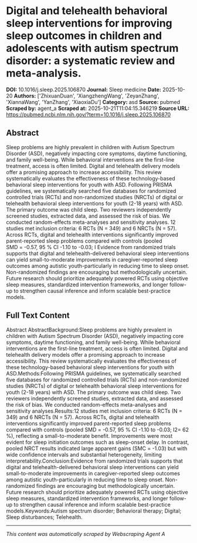 # Digital and telehealth behavioral sleep interventions for improving sleep outcomes in children and adolescents with autism spectrum disorder: a systematic review and meta-analysis.

**DOI:** 10.1016/j.sleep.2025.106870
**Journal:** Sleep medicine
**Date:** 2025-10-20
**Authors:** ['ZhixuanDuan', 'XiangzhengWang', 'ZeyanZhang', 'XiannaWang', 'YanZhang', 'XiaoxiaDu']
**Category:** asd
**Source:** pubmed
**Scraped by:** agent_a
**Scraped at:** 2025-10-21T11:04:15.346219
**Source URL:** https://pubmed.ncbi.nlm.nih.gov/?term=10.1016/j.sleep.2025.106870

## Abstract

Sleep problems are highly prevalent in children with Autism Spectrum Disorder (ASD), negatively impacting core symptoms, daytime functioning, and family well-being. While behavioral interventions are the first-line treatment, access is often limited. Digital and telehealth delivery models offer a promising approach to increase accessibility. This review systematically evaluates the effectiveness of these technology-based behavioral sleep interventions for youth with ASD.
Following PRISMA guidelines, we systematically searched five databases for randomized controlled trials (RCTs) and non-randomized studies (NRCTs) of digital or telehealth behavioral sleep interventions for youth (2-18 years) with ASD. The primary outcome was child sleep. Two reviewers independently screened studies, extracted data, and assessed the risk of bias. We conducted random-effects meta-analyses and sensitivity analyses.
12 studies met inclusion criteria: 6 RCTs (N = 349) and 6 NRCTs (N = 57). Across RCTs, digital and telehealth interventions significantly improved parent-reported sleep problems compared with controls (pooled SMD = -0.57, 95 % CI -1.10 to -0.03; I
Evidence from randomized trials supports that digital and telehealth-delivered behavioral sleep interventions can yield small-to-moderate improvements in caregiver-reported sleep outcomes among autistic youth-particularly in reducing time to sleep onset. Non-randomized findings are encouraging but methodologically uncertain. Future research should prioritize adequately powered RCTs using objective sleep measures, standardized intervention frameworks, and longer follow-up to strengthen causal inference and inform scalable best-practice models.

## Full Text Content

Abstract AbstractBackground:Sleep problems are highly prevalent in children with Autism Spectrum Disorder (ASD), negatively impacting core symptoms, daytime functioning, and family well-being. While behavioral interventions are the first-line treatment, access is often limited. Digital and telehealth delivery models offer a promising approach to increase accessibility. This review systematically evaluates the effectiveness of these technology-based behavioral sleep interventions for youth with ASD.Methods:Following PRISMA guidelines, we systematically searched five databases for randomized controlled trials (RCTs) and non-randomized studies (NRCTs) of digital or telehealth behavioral sleep interventions for youth (2-18 years) with ASD. The primary outcome was child sleep. Two reviewers independently screened studies, extracted data, and assessed the risk of bias. We conducted random-effects meta-analyses and sensitivity analyses.Results:12 studies met inclusion criteria: 6 RCTs (N = 349) and 6 NRCTs (N = 57). Across RCTs, digital and telehealth interventions significantly improved parent-reported sleep problems compared with controls (pooled SMD = -0.57, 95 % CI -1.10 to -0.03; I2= 62 %), reflecting a small-to-moderate benefit. Improvements were most evident for sleep initiation outcomes such as sleep-onset delay. In contrast, pooled NRCT results indicated large apparent gains (SMC = -1.03) but with wide confidence intervals and substantial heterogeneity, limiting interpretability.Conclusion:Evidence from randomized trials supports that digital and telehealth-delivered behavioral sleep interventions can yield small-to-moderate improvements in caregiver-reported sleep outcomes among autistic youth-particularly in reducing time to sleep onset. Non-randomized findings are encouraging but methodologically uncertain. Future research should prioritize adequately powered RCTs using objective sleep measures, standardized intervention frameworks, and longer follow-up to strengthen causal inference and inform scalable best-practice models.Keywords:Autism spectrum disorder; Behavioral therapy; Digital; Sleep disturbances; Telehealth.

---
*This content was automatically scraped by Webscraping Agent A*
